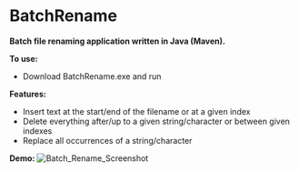 <h1>BatchRename</h1>

**Batch file renaming application written in Java (Maven).**

**To use:**
- Download BatchRename.exe and run

**Features:**
- Insert text at the start/end of the filename or at a given index
- Delete everything after/up to a given string/character or between given indexes
- Replace all occurrences of a string/character

**Demo:**
![Batch_Rename_Screenshot](https://github.com/user-attachments/assets/a805b0d6-3c66-4119-8092-3398c7772461)
